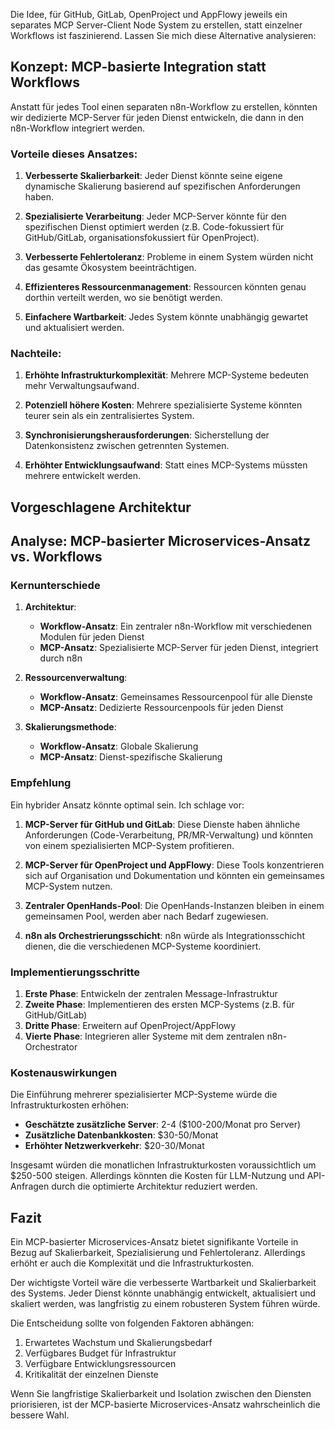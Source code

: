 Die Idee, für GitHub, GitLab, OpenProject und AppFlowy jeweils ein separates MCP Server-Client Node System zu erstellen, statt einzelner Workflows ist faszinierend. Lassen Sie mich diese Alternative analysieren:

## Konzept: MCP-basierte Integration statt Workflows

Anstatt für jedes Tool einen separaten n8n-Workflow zu erstellen, könnten wir dedizierte MCP-Server für jeden Dienst entwickeln, die dann in den n8n-Workflow integriert werden.

### Vorteile dieses Ansatzes:

1. **Verbesserte Skalierbarkeit**: Jeder Dienst könnte seine eigene dynamische Skalierung basierend auf spezifischen Anforderungen haben.

2. **Spezialisierte Verarbeitung**: Jeder MCP-Server könnte für den spezifischen Dienst optimiert werden (z.B. Code-fokussiert für GitHub/GitLab, organisationsfokussiert für OpenProject).

3. **Verbesserte Fehlertoleranz**: Probleme in einem System würden nicht das gesamte Ökosystem beeinträchtigen.

4. **Effizienteres Ressourcenmanagement**: Ressourcen könnten genau dorthin verteilt werden, wo sie benötigt werden.

5. **Einfachere Wartbarkeit**: Jedes System könnte unabhängig gewartet und aktualisiert werden.

### Nachteile:

1. **Erhöhte Infrastrukturkomplexität**: Mehrere MCP-Systeme bedeuten mehr Verwaltungsaufwand.

2. **Potenziell höhere Kosten**: Mehrere spezialisierte Systeme könnten teurer sein als ein zentralisiertes System.

3. **Synchronisierungsherausforderungen**: Sicherstellung der Datenkonsistenz zwischen getrennten Systemen.

4. **Erhöhter Entwicklungsaufwand**: Statt eines MCP-Systems müssten mehrere entwickelt werden.

## Vorgeschlagene Architektur

## Analyse: MCP-basierter Microservices-Ansatz vs. Workflows

### Kernunterschiede

1. **Architektur**:
   - **Workflow-Ansatz**: Ein zentraler n8n-Workflow mit verschiedenen Modulen für jeden Dienst
   - **MCP-Ansatz**: Spezialisierte MCP-Server für jeden Dienst, integriert durch n8n

2. **Ressourcenverwaltung**:
   - **Workflow-Ansatz**: Gemeinsames Ressourcenpool für alle Dienste
   - **MCP-Ansatz**: Dedizierte Ressourcenpools für jeden Dienst

3. **Skalierungsmethode**:
   - **Workflow-Ansatz**: Globale Skalierung
   - **MCP-Ansatz**: Dienst-spezifische Skalierung

### Empfehlung

Ein hybrider Ansatz könnte optimal sein. Ich schlage vor:

1. **MCP-Server für GitHub und GitLab**: Diese Dienste haben ähnliche Anforderungen (Code-Verarbeitung, PR/MR-Verwaltung) und könnten von einem spezialisierten MCP-System profitieren.

2. **MCP-Server für OpenProject und AppFlowy**: Diese Tools konzentrieren sich auf Organisation und Dokumentation und könnten ein gemeinsames MCP-System nutzen.

3. **Zentraler OpenHands-Pool**: Die OpenHands-Instanzen bleiben in einem gemeinsamen Pool, werden aber nach Bedarf zugewiesen.

4. **n8n als Orchestrierungsschicht**: n8n würde als Integrationsschicht dienen, die die verschiedenen MCP-Systeme koordiniert.

### Implementierungsschritte

1. **Erste Phase**: Entwickeln der zentralen Message-Infrastruktur
2. **Zweite Phase**: Implementieren des ersten MCP-Systems (z.B. für GitHub/GitLab)
3. **Dritte Phase**: Erweitern auf OpenProject/AppFlowy
4. **Vierte Phase**: Integrieren aller Systeme mit dem zentralen n8n-Orchestrator

### Kostenauswirkungen

Die Einführung mehrerer spezialisierter MCP-Systeme würde die Infrastrukturkosten erhöhen:

- **Geschätzte zusätzliche Server**: 2-4 ($100-200/Monat pro Server)
- **Zusätzliche Datenbankkosten**: $30-50/Monat
- **Erhöhter Netzwerkverkehr**: $20-30/Monat

Insgesamt würden die monatlichen Infrastrukturkosten voraussichtlich um $250-500 steigen. Allerdings könnten die Kosten für LLM-Nutzung und API-Anfragen durch die optimierte Architektur reduziert werden.

## Fazit

Ein MCP-basierter Microservices-Ansatz bietet signifikante Vorteile in Bezug auf Skalierbarkeit, Spezialisierung und Fehlertoleranz. Allerdings erhöht er auch die Komplexität und die Infrastrukturkosten.

Der wichtigste Vorteil wäre die verbesserte Wartbarkeit und Skalierbarkeit des Systems. Jeder Dienst könnte unabhängig entwickelt, aktualisiert und skaliert werden, was langfristig zu einem robusteren System führen würde.

Die Entscheidung sollte von folgenden Faktoren abhängen:
1. Erwartetes Wachstum und Skalierungsbedarf
2. Verfügbares Budget für Infrastruktur
3. Verfügbare Entwicklungsressourcen
4. Kritikalität der einzelnen Dienste

Wenn Sie langfristige Skalierbarkeit und Isolation zwischen den Diensten priorisieren, ist der MCP-basierte Microservices-Ansatz wahrscheinlich die bessere Wahl.
